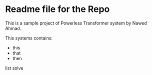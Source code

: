 # Readme file for the Repo

This is a sample project of Powerless Transformer system by Nawed Ahmad.

This systems contains:
- this
- that
- then

list solve